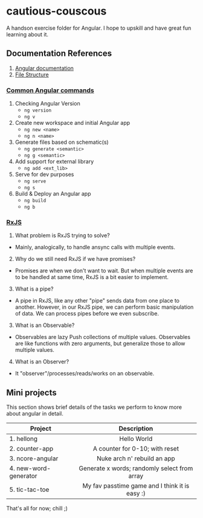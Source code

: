 # cautious-couscous
A handson exercise folder for Angular. I hope to upskill and have great fun learning about it.

## Documentation References
1. [Angular documentation](https://angular.io/)
2. [File Structure](https://angular.io/guide/file-structure)


### [Common Angular commands](https://angular.io/cli)
1. Checking Angular Version
    -   `ng version`
    -   `ng v`
2. Create new workspace and initial Angular app
    -   `ng new <name>`
    -   `ng n <name>`
3. Generate files based on schematic(s)
    -   `ng generate <semantic>`
    -   `ng g <semantic>`
4. Add support for external library
    -   `ng add <ext_lib>`
5. Serve for dev purposes
    -   `ng serve`
    -   `ng s`
6. Build & Deploy an Angular app
    -   `ng build`
    -   `ng b`

### [RxJS](https://rxjs.dev/guide/overview)
1. What problem is RxJS trying to solve?
- Mainly, analogically, to handle ansync calls with multiple events.

2. Why do we still need RxJS if we have promises?
- Promises are when we don't want to wait. But when multiple events are to be handled at same time, RxJS is a bit easier to implement.

3. What is a pipe?
- A pipe in RxJS, like any other "pipe" sends data from one place to another. However, in our RxJS pipe, we can perform basic manipulation of data. We can process pipes before we even subscribe.

3. What is an Observable?
- Observables are lazy Push collections of multiple values. Observables are like functions with zero arguments, but generalize those to allow multiple values.

4. What is an Observer?
- It "observer"/processes/reads/works on an observable.

## Mini projects

This section shows brief details of the tasks we perform to know more about angular in detail.

| Project  | Description |
| ------------- |:-------------:|
| 1. hellong      | Hello World     |
| 2. counter-app      | A counter for 0-10; with reset     |
| 3. ncore-angular      | Nuke arch n' rebuild an app     |
| 4. new-word-generator | Generate x words; randomly select from array |
| 5. tic-tac-toe | My fav passtime game and I think it is easy :) |


That's all for now; chill ;)